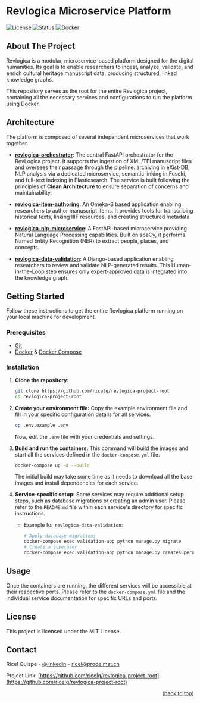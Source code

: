 # Revlogica Microservice Platform

![License](https://img.shields.io/badge/license-MIT-blue.svg)
![Status](https://img.shields.io/badge/status-in%20development-orange.svg)
![Docker](https://img.shields.io/badge/docker-%230db7ed.svg?style=for-the-badge&logo=docker&logoColor=white)

## About The Project

Revlogica is a modular, microservice-based platform designed for the digital humanities. Its goal is to enable researchers to ingest, analyze, validate, and enrich cultural heritage manuscript data, producing structured, linked knowledge graphs.

This repository serves as the root for the entire Revlogica project, containing all the necessary services and configurations to run the platform using Docker.

## Architecture

The platform is composed of several independent microservices that work together.

- [**revlogica-orchestrator**](./revlogica-orchestrator/): The central FastAPI orchestrator for the RevLogica project. It supports the ingestion of XML/TEI manuscript files and oversees their passage through the pipeline: archiving in eXist-DB, NLP analysis via a dedicated microservice, semantic linking in Fuseki, and full-text indexing in Elasticsearch. The service is built following the principles of **Clean Architecture** to ensure separation of concerns and maintainability.

- [**revlogica-item-authoring**](./revlogica-item-authoring/): An Omeka-S based application enabling researchers to author manuscript items. It provides tools for transcribing historical texts, linking IIIF resources, and creating structured metadata.

- [**revlogica-nlp-microservice**](./revlogica-nlp-microservice/): A FastAPI-based microservice providing Natural Language Processing capabilities. Built on spaCy, it performs Named Entity Recognition (NER) to extract people, places, and concepts.

- [**revlogica-data-validation**](./revlogica-data-validation/): A Django-based application enabling researchers to review and validate NLP-generated results. This Human-in-the-Loop step ensures only expert-approved data is integrated into the knowledge graph.

## Getting Started

Follow these instructions to get the entire Revlogica platform running on your local machine for development.

### Prerequisites

- [Git](https://git-scm.com/)
- [Docker](https://www.docker.com/products/docker-desktop) & [Docker Compose](https://docs.docker.com/compose/)

### Installation

1.  **Clone the repository:**

    ```bash
    git clone https://github.com/ricelq/revlogica-project-root
    cd revlogica-project-root
    ```

2.  **Create your environment file:**
    Copy the example environment file and fill in your specific configuration details for all services.

    ```bash
    cp .env.example .env
    ```

    Now, edit the `.env` file with your credentials and settings.

3.  **Build and run the containers:**
    This command will build the images and start all the services defined in the `docker-compose.yml` file.

    ```bash
    docker-compose up -d --build
    ```

    The initial build may take some time as it needs to download all the base images and install dependencies for each service.

4.  **Service-specific setup:**
    Some services may require additional setup steps, such as database migrations or creating an admin user. Please refer to the `README.md` file within each service's directory for specific instructions.

    - Example for `revlogica-data-validation`:
      ```bash
      # Apply database migrations
      docker-compose exec validation-app python manage.py migrate
      # Create a superuser
      docker-compose exec validation-app python manage.py createsuperuser
      ```

## Usage

Once the containers are running, the different services will be accessible at their respective ports. Please refer to the `docker-compose.yml` file and the individual service documentation for specific URLs and ports.

## License

This project is licensed under the MIT License.

## Contact

Ricel Quispe - [@linkedin](https://www.linkedin.com/in/ricelquispe) - ricel@prodeimat.ch

Project Link: [https://github.com/ricelq/revlogica-project-root](https://github.com/ricelq/revlogica-project-root)

<p align="right">(<a href="#readme-top">back to top</a>)</p>
